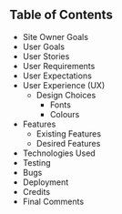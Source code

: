 ## Table of Contents
* Site Owner Goals
* User Goals
* User Stories
* User Requirements
* User Expectations
* User Experience (UX)
    * Design Choices
        * Fonts
        * Colours
* Features
    * Existing Features
    * Desired Features
* Technologies Used
* Testing
* Bugs
* Deployment
* Credits
* Final Comments